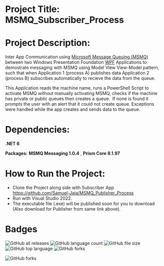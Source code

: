 # Project Title: MSMQ_Subscriber_Process

# Project Description: 
Inter App Communication using [Microsoft Message Queuing (MSMQ)](https://learn.microsoft.com/en-us/previous-versions/windows/desktop/msmq/ms711472(v=vs.85)) between two Windows Presentation Foundation [WPF](https://learn.microsoft.com/en-us/dotnet/desktop/wpf/overview/?view=azurestackps-2.5.0) Applications to demostrate messaging with MSMQ using Model View View-Model pattern, such that when Application 1 (process A) publishes data Application 2 (process B) subscribes automatically to recieve the data from the queue.

This Application reads the machine name, runs a PowerShell Script to activate MSMQ without manually activating MSMQ, checks if the machine has private or public queues then creates a queue.  If none is found it prompts the user with an alert that it could not create queue. Exceptions were handled while the app creates and sends data to the queue.

# Dependencies:
**.NET 6**

**Packages:**
**MSMQ Messaging 1.0.4** , 
**Prism Core 8.1.97**

# How to Run the Project: 
* Clone the Project along side with Subscriber App https://github.com/Samuel-Jaja/MSMQ_Publisher_Process
* Run with Visual Studio 2022. 
* The executable file (.exe) will be published soon for you to download (Also download for Publisher from same link above).


# Badges
![GitHub all releases](https://img.shields.io/github/downloads/Samuel-Jaja/MSMQ_MVVM_Application/total)
![GitHub language count](https://img.shields.io/github/languages/count/Samuel-Jaja/MSMQ_MVVM_Application)
![GitHub file size](https://img.shields.io/github/repo-size/Samuel-Jaja/MSMQ_MVVM_Application)
![GitHub top language](https://img.shields.io/github/languages/top/Samuel-Jaja/MSMQ_MVVM_Application?color=yellow)
![GitHub forks](https://img.shields.io/github/forks/Samuel-Jaja/MSMQ_MVVM_Application?style=social)

![GitHub forks](https://img.shields.io/twitter/follow/senibo_sj?style=social)
